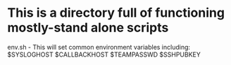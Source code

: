 # This is a directory full of functioning mostly-stand alone scripts

env.sh - This will set common environment variables including:
$SYSLOGHOST
$CALLBACKHOST
$TEAMPASSWD
$SSHPUBKEY
